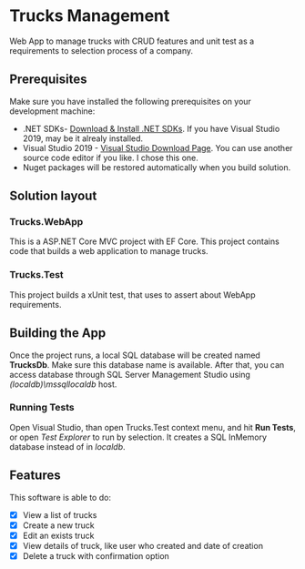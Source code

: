 # Trucks Management
Web App to manage trucks with CRUD features and unit test as a requirements to selection process of a company.
## Prerequisites
Make sure you have installed the following prerequisites on your development machine:
* .NET SDKs- [Download & Install .NET SDKs](https://dotnet.microsoft.com/en-us/download/visual-studio-sdks). If you have Visual Studio 2019, may be it alrealy installed.
* Visual Studio 2019 - [Visual Studio Download Page](https://visualstudio.microsoft.com/pt-br/downloads/). You can use another source code editor if you like. I chose this one.
* Nuget packages will be restored automatically when you build solution.

## Solution layout
### Trucks.WebApp
This is a ASP.NET Core MVC project with EF Core. This project contains code that builds a web application to manage trucks.
### Trucks.Test
This project builds a xUnit test, that uses to assert about WebApp requirements.

## Building the App
Once the project runs, a local SQL database will be created named **TrucksDb**. Make sure this database name is available.
After that, you can access database through SQL Server Management Studio using *(localdb)\\mssqllocaldb* host.

### Running Tests
Open Visual Studio, than open Trucks.Test context menu, and hit **Run Tests**, or open *Test Explorer* to run by selection. It creates a SQL InMemory database instead of in *localdb*.

## Features
This software is able to do:

- [x] View a list of trucks
- [x] Create a new truck
- [x] Edit an exists truck
- [x] View details of truck, like user who created and date of creation
- [x] Delete a truck with confirmation option

